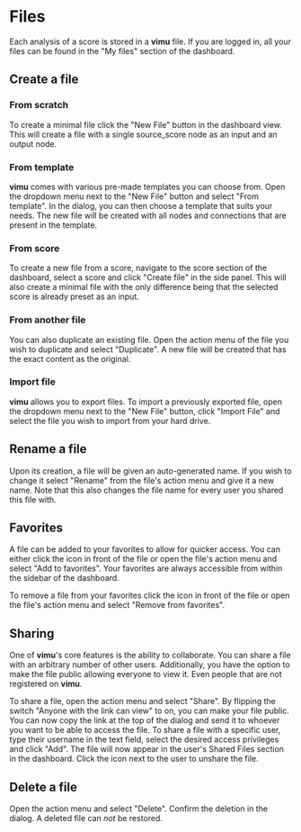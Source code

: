 # Files

Each analysis of a score is stored in a **vimu** file. If you are logged in, all your files can be found in the "My files" section of the <nuxt-link to="/dashboard/files/my">dashboard</nuxt-link>.

## Create a file
### From scratch
To create a minimal file click the "New File" button in the dashboard view. This will create a file with a single <nuxt-link to="/docs/nodes/source-score">source_score</nuxt-link> node as an input and an <nuxt-link to="/docs/nodes/output">output</nuxt-link> node.

### From template
**vimu** comes with various pre-made templates you can choose from. Open the dropdown menu next to the "New File" button and select "From template". In the dialog, you can then choose a template that suits your needs. The new file will be created with all nodes and connections that are present in the template.

### From score
To create a new file from a score, navigate to the <nuxt-link to="/dashboard/scores">score section</nuxt-link> of the dashboard, select a score and click "Create file" in the side panel. This will also create a minimal file with the only difference being that the selected score is already preset as an input.

### From another file
You can also duplicate an existing file. Open the action menu of the file you wish to duplicate and select "Duplicate". A new file will be created that has the exact content as the original.

### Import file
**vimu** allows you to <nuxt-link to="/docs/editor/menu#export">export files</nuxt-link>. To import a previously exported file, open the dropdown menu next to the "New File" button, click "Import File" and select the file you wish to import from your hard drive.

## Rename a file

Upon its creation, a file will be given an auto-generated name. If you wish to change it select "Rename" from the file's action menu and give it a new name. Note that this also changes the file name for every user you shared this file with.

## Favorites

A file can be added to your favorites to allow for quicker access. You can either click the <i class="v-icon mdi mdi-star-outline theme--light"></i> icon in front of the file or open the file's action menu and select "Add to favorites". Your favorites are always accessible from within the sidebar of the dashboard.

To remove a file from your favorites click the <i class="v-icon mdi mdi-star theme--light"></i> icon in front of the file or open the file's action menu and select "Remove from favorites".

## Sharing

<framed-gif path="/gifs/share_file.gif"></framed-gif>

One of **vimu**'s core features is the ability to collaborate. You can share a file with an arbitrary number of other users. Additionally, you have the option to make the file public allowing everyone to view it. Even people that are not registered on **vimu**.

To share a file, open the action menu and select "Share". By flipping the switch "Anyone with the link can view" to on, you can make your file public. You can now copy the link at the top of the dialog and send it to whoever you want to be able to access the file. To share a file with a specific user, type their username in the text field, select the desired access privileges and click "Add". The file will now appear in the user's <nuxt-link to="/docs/dashboard/shared">Shared Files</nuxt-link> section in the dashboard.
Click the <i class="v-icon mdi mdi-close theme--light"></i> icon next to the user to unshare the file.

## Delete a file

Open the action menu and select "Delete". Confirm the deletion in the dialog. A deleted file can _not_ be restored.